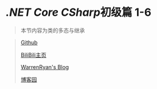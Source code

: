 # *.NET Core CSharp*初级篇 1-6
> 本节内容为类的多态与继承




> [Github](https://github.com/StevenEco/.NetCoreGuide)
>
> [BiliBili主页](https://space.bilibili.com/33311288)
>
> [WarrenRyan's Blog](https://blog.tity.xyz)
>
> [博客园](https://cnblogs.com/warrenryan)
